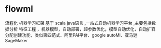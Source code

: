 # flowml
流程化 机器学习框架 基于 scala java语言 ,一站式自动机器学习平台 ,主要包括数据分析 特征工程 ，机器模型，自动部署，超参数优化，模型自动优化，自动扩容分配创建功能，类似第四范式、阿里PAI平台、google autoMl、亚马逊SageMaker 
